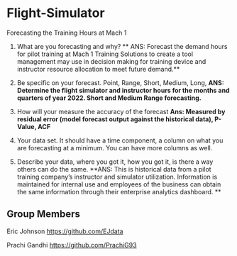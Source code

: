 # Flight-Simulator
Forecasting the Training Hours at Mach 1
1. What are you forecasting and why?
** ANS: Forecast the demand hours for pilot training at Mach 1 Training Solutions to create a tool management may use in decision making for training device and instructor resource allocation to meet future demand.**

2. Be specific on your forecast. Point, Range, Short, Medium, Long,
**ANS: Determine the flight simulator and instructor hours for the months and quarters of year 2022.  Short and Medium Range forecasting.**

3. How will your measure the accuracy of the forecast
**Ans: Measured by residual error (model forecast output against the historical data), P-Value, ACF**

4. Your data set. It should have a time component, a column on what you are forecasting at a minimum. You can have more columns as well.

5. Describe your data, where you got it, how you got it, is there a way others can do the same.
**ANS:  This is historical data from a pilot training company’s instructor and simulator utilization.  Information is maintained for internal use and employees of the business can obtain the same information through their enterprise analytics dashboard.
**
## Group Members
Eric Johnson
https://github.com/EJdata

Prachi Gandhi
https://github.com/PrachiG93




